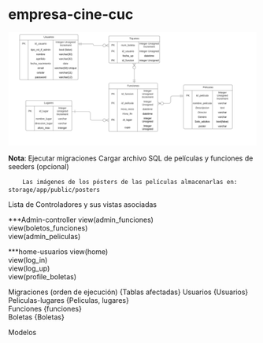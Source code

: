 # empresa-cine-cuc


![BDER](/DiagramaERBD.png)

 **Nota**: Ejecutar migraciones
        Cargar archivo SQL de películas y funciones de seeders (opcional)

        Las imágenes de los pósters de las películas almacenarlas en: storage/app/public/posters

 
 
 Lista de Controladores y sus vistas asociadas

 ***Admin-controller
        view(admin_funciones)<br>
        view(boletos_funciones)<br>
        view(admin_peliculas)<br>

***home-usuarios
        view(home)<br>
        view(log_in)<br>
        view(log_up)<br>
        view(profile_boletas)<br>


Migraciones (orden de ejecución)  {Tablas afectadas}
        Usuarios {Usuarios}<br>
        Peliculas-lugares {Peliculas, lugares}<br>
        Funciones {funciones}<br>
        Boletas {Boletas}<br>

Modelos






 

